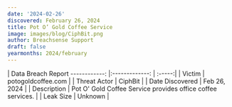 ```yaml
---
date: '2024-02-26'
discovered: February 26, 2024
title: Pot O’ Gold Coffee Service
image: images/blog/CiphBit.png
author: Breachsense Support
draft: false
yearmonths: 2024/february
---
```



| Data Breach Report
------------:     |:-------------:    | :-----:|
| Victim      | potogoldcoffee.com      | 
| Threat Actor      | CiphBit      | 
| Date Discovered      | Feb 26, 2024      | 
| Description      | Pot O' Gold Coffee Service provides office coffee services.      | 
| Leak Size      | Unknown      | 

